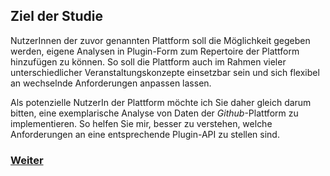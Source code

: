## Ziel der Studie 

NutzerInnen der zuvor genannten Plattform soll die Möglichkeit gegeben werden, eigene Analysen in Plugin-Form zum Repertoire der Plattform hinzufügen zu können. So soll die Plattform auch im Rahmen vieler unterschiedlicher Veranstaltungskonzepte einsetzbar sein und sich flexibel an wechselnde Anforderungen anpassen lassen.

Als potenzielle NutzerIn der Plattform möchte ich Sie daher gleich darum bitten, eine exemplarische Analyse von Daten der *Github*-Plattform zu implementieren. So helfen Sie mir, besser zu verstehen, welche Anforderungen an eine entsprechende Plugin-API zu stellen sind. 

### [Weiter](https://github.com/FelixRDL/Plugin-Challenge/blob/master/usedservices.md)
